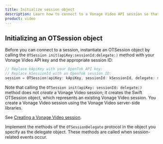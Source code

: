 ```yaml
--- 
title: Initialize session object 
description: Learn how to connect to a Vonage Video API session so that participants can use audio, video, and messaging functionality in your ios application.
product: video 
---
```


## Initializing an OTSession object

Before you can connect to a session, instantiate an OTSession object by calling the `OTSession init(apiKey:sessionId:delegate:)` method with your Vonage Video API key and the appropriate session ID:

```swift
// Replace kApiKey with your OpenTok API key:
// Replace kSessionId with an OpenTok session ID:
session = OTSession(apiKey: kApiKey, sessionId: kSessionId, delegate: self)
```

Note that calling the `OTSession init(apiKey: sessionId: delegate:)` method does not _create_ a Vonage Video session; it creates the Swift OTSession object, which represents an existing Vonage Video session. You create a Vonage Video session using the Vonage Video server-side libraries.

See [Creating a Vonage Video session](/video/tutorials/create-session/introduction).

Implement the methods of the `OTSessionDelegate` protocol in the object you specify as the delegate object. These methods are called when session-related events occur.
